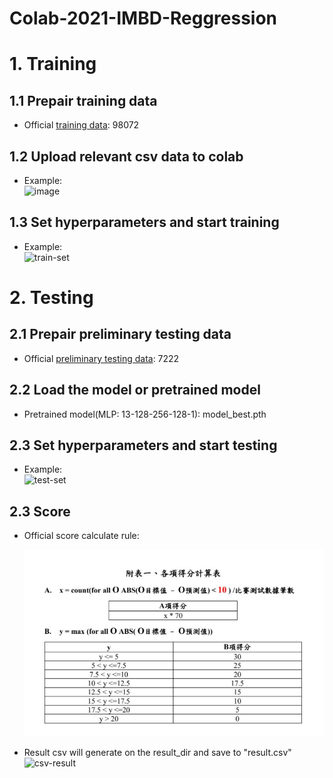 # Colab-2021-IMBD-Reggression

# 1. Training  

## 1.1 Prepair training data  
- Official [training data](https://drive.google.com/file/d/1xj7Wpev5k48hP6nBoEFJURd-hoPy4Bzv/view?usp=sharing): 98072  


## 1.2 Upload relevant csv data to colab  
- Example:  
  <img src="https://i.ibb.co/jw8VjJ5/image.jpg" alt="image" border="0"></a>  


## 1.3 Set hyperparameters and start training  
- Example:  
  <img src="https://i.ibb.co/dkPs7fn/train-set.jpg" alt="train-set" border="0"></a>  



# 2. Testing  
## 2.1 Prepair preliminary testing data  

- Official [preliminary testing data](https://drive.google.com/file/d/17b03rxEfXTGlcSLJCv-W-ctTWsYwhA3c/view?usp=sharing): 7222  

## 2.2 Load the model or pretrained model    
- Pretrained model(MLP: 13-128-256-128-1): model_best.pth  

## 2.3 Set hyperparameters and start testing  
- Example:  
<img src="https://i.ibb.co/1sfj02q/test-set.jpg" alt="test-set" border="0"></a>  

## 2.3 Score  
- Official score calculate rule:  

  <img src="../figures/score_rule.JPG" alt="arch" width="600" style="zoom:100%;" />  
  
- Result csv will generate on the result_dir and save to "result.csv"  
  <img src="https://i.ibb.co/WGDRrNr/csv-result.jpg" alt="csv-result" border="0"></a>  
  
